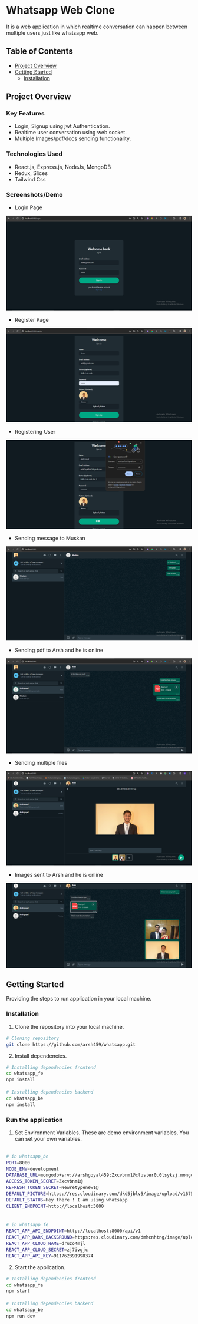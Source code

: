 # Whatsapp Web Clone

It is a web application in which realtime conversation can happen between multiple users just like whatsapp web.

## Table of Contents

- [Project Overview](#project-overview)
- [Getting Started](#getting-started)
  - [Installation](#installation)

## Project Overview

### Key Features

- Login, Signup using jwt Authentication.
- Realtime user conversation using web socket.
- Multiple Images/pdf/docs sending functionality.

### Technologies Used

- React.js, Express.js, NodeJs, MongoDB
- Redux, Slices
- Tailwind Css

### Screenshots/Demo

- Login Page

![Login Page](./whatsapp_fe/public/images/ss/LoginPage.PNG)

- Register Page

![Register Page](./whatsapp_fe/public/images/ss/RegisterPage.PNG)

- Registering User

![Registering User](./whatsapp_fe/public/images/ss/Registering.PNG)

- Sending message to Muskan

![Registering User](./whatsapp_fe/public/images/ss/sendingMessage.PNG)

- Sending pdf to Arsh and he is online

![Registering User](./whatsapp_fe/public/images/ss/PdfSent.PNG)

- Sending multiple files

![Registering User](./whatsapp_fe/public/images/ss/MultipleFiles.PNG)

- Images sent to Arsh and he is online

![Registering User](./whatsapp_fe/public/images/ss/ImagesSent.PNG)

## Getting Started

Providing the steps to run application in your local machine.

### Installation

1. Clone the repository into your local machine.

```bash
# Cloning repository
git clone https://github.com/arsh459/whatsapp.git
```

2. Install dependencies.

```bash
# Installing dependencies frontend
cd whatsapp_fe
npm install

# Installing dependencies backend
cd whatsapp_be
npm install
```

### Run the application

1. Set Environment Variables. These are demo environment variables, You can set your own variables.

```bash

# in whatsapp_be
PORT=8000
NODE_ENV=development
DATABASE_URL=mongodb+srv://arshgoyal459:Zxcvbnm1@cluster0.0lsykzj.mongodb.net/whatsapp?retryWrites=true&w=majority
ACCESS_TOKEN_SECRET=Zxcvbnm1@
REFRESH_TOKEN_SECRET=Newretypenew1@
DEFAULT_PICTURE=https://res.cloudinary.com/dkd5jblv5/image/upload/v1675976806/Default_ProfilePicture_gjngnb.png
DEFAULT_STATUS=Hey there ! I am using whatsapp
CLIENT_ENDPOINT=http://localhost:3000


# in whatsapp_fe
REACT_APP_API_ENDPOINT=http://localhost:8000/api/v1
REACT_APP_DARK_BACKGROUND=https:res.cloudinary.com/dmhcnhtng/image/upload/v1677358270/Untitled-1_copy_rpx8yb.jpg
REACT_APP_CLOUD_NAME=druzo4mjl
REACT_APP_CLOUD_SECRET=zj7ivgjc
REACT_APP_API_KEY=911762391998374

```

2. Start the application.

```bash
# Installing dependencies frontend
cd whatsapp_fe
npm start

# Installing dependencies backend
cd whatsapp_be
npm run dev
```
